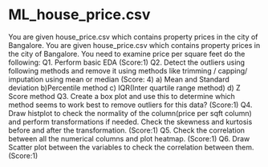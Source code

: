 # ML_house_price.csv
You are given house_price.csv which contains property prices in the city of Bangalore. 
You are given house_price.csv which contains property prices in the city of Bangalore. You need to examine price per square feet do the following:
Q1. Perform basic EDA (Score:1)
Q2. Detect the outliers using following methods and remove it using methods like trimming / capping/ imputation using mean or median (Score: 4)
a) Mean and Standard deviation
b)Percentile method
c) IQR(Inter quartile range method)
d) Z Score method
Q3. Create a box plot and use this to determine which method seems to work best to remove outliers for this data? (Score:1)
Q4. Draw histplot to check the normality of the column(price per sqft column) and perform transformations if needed. Check the skewness and kurtosis before and after the transformation. (Score:1)
Q5. Check the correlation between all the numerical columns and plot heatmap. (Score:1)
Q6. Draw Scatter plot between the variables to check the correlation between them. (Score:1)
